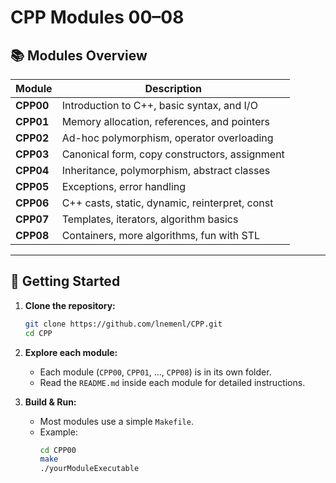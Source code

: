 # CPP Modules 00–08

## 📚 Modules Overview

| Module   | Description                                      |
|----------|--------------------------------------------------|
| **CPP00** | Introduction to C++, basic syntax, and I/O       |
| **CPP01** | Memory allocation, references, and pointers      |
| **CPP02** | Ad-hoc polymorphism, operator overloading        |
| **CPP03** | Canonical form, copy constructors, assignment    |
| **CPP04** | Inheritance, polymorphism, abstract classes      |
| **CPP05** | Exceptions, error handling                       |
| **CPP06** | C++ casts, static, dynamic, reinterpret, const   |
| **CPP07** | Templates, iterators, algorithm basics           |
| **CPP08** | Containers, more algorithms, fun with STL        |

---

## 🚀 Getting Started

1. **Clone the repository:**
   ```bash
   git clone https://github.com/lnemenl/CPP.git
   cd CPP
   ```

2. **Explore each module:**
   - Each module (`CPP00`, `CPP01`, ..., `CPP08`) is in its own folder.
   - Read the `README.md` inside each module for detailed instructions.

3. **Build & Run:**
   - Most modules use a simple `Makefile`.
   - Example:
     ```bash
     cd CPP00
     make
     ./yourModuleExecutable
     ```
